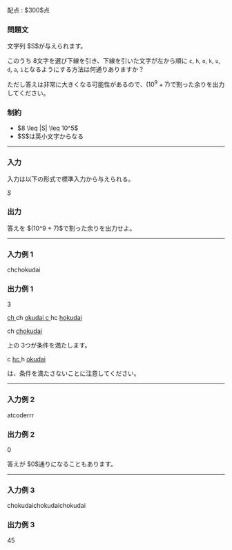 
<div>

<span>

<span>

<p>
配点 : $300$点
</p>

<div>

<section>

### **問題文**

<p>
文字列 $S$が与えられます。

このうち $8$文字を選び下線を引き、下線を引いた文字が左から順に `c`, `h`, `o`, `k`, `u`, `d`, `a`, `i`となるようにする方法は何通りありますか？

ただし答えは非常に大きくなる可能性があるので、$(10^9 + 7)$で割った余りを出力してください。
</p>

</section>

</div>

<div>

<section>

### **制約**

<ul>

<li>
$8 \leq |S| \leq 10^5$
</li>

<li>
$S$は英小文字からなる
</li>

</ul>

</section>

</div>

---

<div>

<div>

<section>

### **入力**

<p>
入力は以下の形式で標準入力から与えられる。
</p>

<div>

$S$
</div>

</section>

</div>

<div>

<section>

### **出力**

<p>
答えを $(10^9 + 7)$で割った余りを出力せよ。
</p>

</section>

</div>

</div>

---

<div>

<section>

### **入力例 1**

<div>

chchokudai

</div>

</section>

</div>

<div>

<section>

### **出力例 1**

<div>

3

</div>

<p>

<u>
ch
</u>
ch
<u>
okudai
</u>



<u>
c
</u>
hc
<u>
hokudai
</u>


ch
<u>
chokudai
</u>


上の $3$つが条件を満たします。  
</p>

<p>
c
<u>
hc
</u>
h
<u>
okudai
</u>


は、条件を満たさないことに注意してください。
</p>

</section>

</div>

---

<div>

<section>

### **入力例 2**

<div>

atcoderrr

</div>

</section>

</div>

<div>

<section>

### **出力例 2**

<div>

0

</div>

<p>
答えが $0$通りになることもあります。
</p>

</section>

</div>

---

<div>

<section>

### **入力例 3**

<div>

chokudaichokudaichokudai

</div>

</section>

</div>

<div>

<section>

### **出力例 3**

<div>

45

</div>

</section>

</div>

</span>

</span>

</div>
